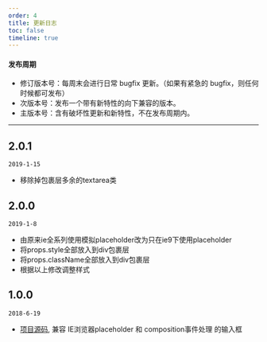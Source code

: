 ```yaml
---
order: 4
title: 更新日志
toc: false
timeline: true
---
```


#### 发布周期

* 修订版本号：每周末会进行日常 bugfix 更新。（如果有紧急的 bugfix，则任何时候都可发布）
* 次版本号：发布一个带有新特性的向下兼容的版本。
* 主版本号：含有破坏性更新和新特性，不在发布周期内。

---
## 2.0.1

`2019-1-15`

* 移除掉包裹层多余的textarea类

## 2.0.0

`2019-1-8`

* 由原来ie全系列使用模拟placeholder改为只在ie9下使用placeholder
* 将props.style全部放入到div包裹层
* 将props.className全部放入到div包裹层
* 根据以上修改调整样式

## 1.0.0

`2018-6-19`

* [项目源码](http://git.sdp.nd/component-h5/nd-input), 兼容 IE浏览器placeholder 和 composition事件处理 的输入框
